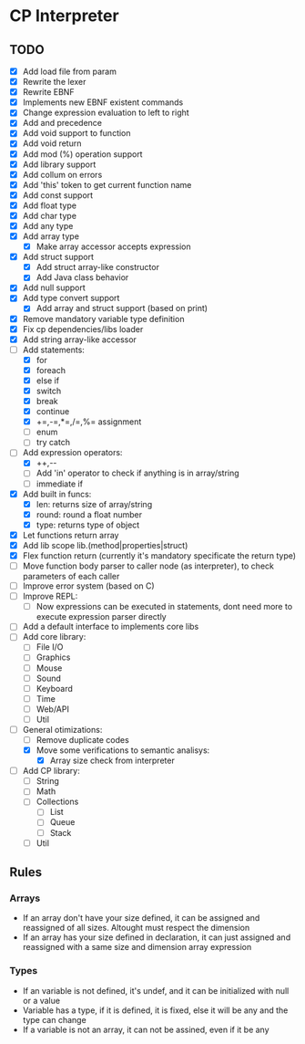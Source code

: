 # CP Interpreter

## TODO
- [X] Add load file from param
- [X] Rewrite the lexer
- [X] Rewrite EBNF
- [X] Implements new EBNF existent commands
- [X] Change expression evaluation to left to right
- [X] Add and precedence
- [X] Add void support to function
- [X] Add void return
- [X] Add mod (%) operation support
- [X] Add library support
- [X] Add collum on errors
- [X] Add 'this' token to get current function name
- [X] Add const support
- [X] Add float type
- [X] Add char type
- [X] Add any type
- [X] Add array type
  - [X] Make array accessor accepts expression
- [X] Add struct support
    - [X] Add struct array-like constructor
    - [X] Add Java class behavior
- [X] Add null support
- [X] Add type convert support
    - [X] Add array and struct support (based on print)
- [X] Remove mandatory variable type definition
- [X] Fix cp dependencies/libs loader
- [X] Add string array-like accessor
- [ ] Add statements:
    - [X] for
    - [X] foreach
    - [X] else if
    - [X] switch
    - [X] break
    - [X] continue
    - [X] +=,-=,*=,/=,%= assignment
    - [ ] enum
    - [ ] try catch
- [ ] Add expression operators:
    - [X] ++,--
    - [ ] Add 'in' operator to check if anything is in array/string
    - [ ] immediate if
- [X] Add built in funcs:
    - [X] len: returns size of array/string
    - [X] round: round a float number
    - [X] type: returns type of object
- [X] Let functions return array
- [X] Add lib scope lib.(method|properties|struct)
- [X] Flex function return (currently it's mandatory specificate the return type)
- [ ] Move function body parser to caller node (as interpreter), to check parameters of each caller
- [ ] Improve error system (based on C)
- [ ] Improve REPL:
    - [ ] Now expressions can be executed in statements, dont need more to execute expression parser directly
- [ ] Add a default interface to implements core libs
- [ ] Add core library:
    - [ ] File I/O
    - [ ] Graphics
    - [ ] Mouse
    - [ ] Sound
    - [ ] Keyboard
    - [ ] Time
    - [ ] Web/API
    - [ ] Util
- [ ] General otimizations:
    - [ ] Remove duplicate codes
    - [X] Move some verifications to semantic analisys:
        - [X] Array size check from interpreter
- [ ] Add CP library:
    - [ ] String
    - [ ] Math
    - [ ] Collections
        - [ ] List
        - [ ] Queue
        - [ ] Stack
    - [ ] Util

## Rules

### Arrays
- If an array don't have your size defined, it can be assigned and reassigned of all sizes. Altought must respect the dimension
- If an array has your size defined in declaration, it can just assigned and reassigned with a same size and dimension array expression

### Types
- If an variable is not defined, it's undef, and it can be initialized with null or a value
- Variable has a type, if it is defined, it is fixed, else it will be any and the type can change
- If a variable is not an array, it can not be assined, even if it be any
